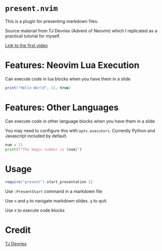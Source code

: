 # `present.nvim`

This is a plugin for presenting markdown files.

Source material from TJ Devries (Advent of Neovim) which I replicated as a
practical tutorial for myself. 

[Link to the first video](https://youtu.be/VGid4aN25iI?si=797jaI2L_jlLAs4_)

# Features: Neovim Lua Execution

Can execute code in lua blocks when you have them in a slide

```lua
print("Hello World", 21, true)
```

# Features: Other Languages

Can execute code in other language blocks when you have them in a slide

You may need to configure this with `opts.executors`.
Currently Python and Javascript included by default.

```python
num = 21
print(f"The magic number is {num}")
```

# Usage

```lua
require("present").start_presentation {}
```

Use `:PresentStart` command in a markdown file

Use `n` and `p` to navigate markdown slides. `q` to quit.

Use `X` to execute code blocks

# Credit
[TJ Devries](https://github.com/tjdevries)
